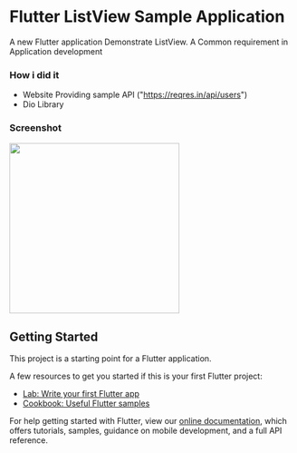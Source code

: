 # Flutter ListView Sample Application

A new Flutter application Demonstrate ListView. A Common requirement in Application development


### How i did it

   * Website Providing sample API ("https://reqres.in/api/users")
   * Dio Library


### Screenshot
<img src="/savadmv/savadmv/blob/master/Screen%20Shot%202020-08-01%20at%2012.32.36%20AM.png" width="300">



## Getting Started

This project is a starting point for a Flutter application.

A few resources to get you started if this is your first Flutter project:

- [Lab: Write your first Flutter app](https://flutter.dev/docs/get-started/codelab)
- [Cookbook: Useful Flutter samples](https://flutter.dev/docs/cookbook)

For help getting started with Flutter, view our
[online documentation](https://flutter.dev/docs), which offers tutorials,
samples, guidance on mobile development, and a full API reference.
